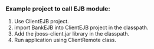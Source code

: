### Example project to call EJB module:
1. Use ClientEJB project.
2. import BankEJB into ClientEJB project in the classpath.
3. Add the jboss-client.jar library in the classpath.
4. Run application using ClientRemote class.
